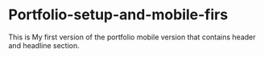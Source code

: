 # Portfolio-setup-and-mobile-firs
This is My first version of the portfolio mobile version that contains header and headline section.
